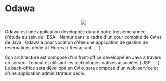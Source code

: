 # Odawa

<div style="text-align:center"><img src="https://lh4.googleusercontent.com/393ooivF5WqThFT8x1jlEoZnYLLSQESD65wZoFJQZO9uR1XIkaeXCWb1rqPeiyIgoiohX9_LNumXnrE=w1159-h496" /></div>

Odawa est une application développée durant notre troisième année
d'étude au sein de l'ESA - Namur dans le cadre d'un cour combiné de C# et de Java .
Odawa a pour vocation d'être une application de gestion de réservations dédié à l'Horeca ( Restaurant, ... ).


Son architecture est composé d'un front-office développé en Java à travers un serveur Tomcat et utilisant les technologies natives associées ( JSP, ... ). Le back-office sera dévellopé en C# et sera composé d'un web-service et d'une application administrateur dédié.

